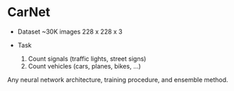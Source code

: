 # CarNet

* Dataset
~30K images
228 x 228 x 3

* Task
  1. Count signals (traffic lights, street signs)
  2. Count vehicles (cars, planes, bikes, …)

Any neural network architecture, training procedure, and ensemble method.

